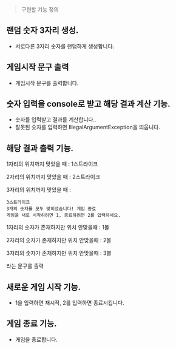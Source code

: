 
> 구현할 기능 정의

## 랜덤 숫자 3자리 생성.
- 서로다른 3자리 숫자를 랜덤하게 생성합니다.

## 게임시작 문구 출력
- 게임시작 문구를 출력합니다.

## 숫자 입력을 console로 받고 해당 결과 계산 기능.
- 숫자를 입력받고 결과를 계산합니다..
- 잘못된 숫자를 입력하면 IllegalArgumentException을 띄웁니다.

## 해당 결과 출력 기능.
1자리의 위치까지 맞았을 때 : 1스트라이크 

2자리의 위치까지 맞았을 때 : 2스트라이크 

3자리의 위치까지 맞았을 때 :
``` 
3스트라이크
3개의 숫자를 모두 맞히셨습니다! 게임 종료
게임을 새로 시작하려면 1, 종료하려면 2를 입력하세요.
```

1자리의 숫자가 존재하지만 위치 안맞을때 : 1볼 

2자리의 숫자가 존재하지만 위치 안맞을때 : 2볼 

3자리의 숫자가 존재하지만 위치 안맞을때 : 3볼 

라는 문구를 출력

## 새로운 게임 시작 기능.
- 1을 입력하면 재시작, 2를 입력하면 종료시킵니다.

## 게임 종료 기능.
- 게임을 종료합니다.

